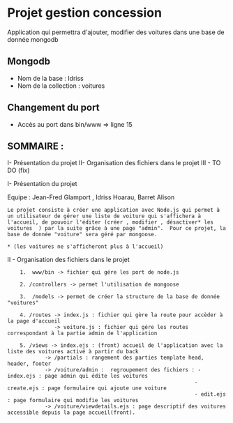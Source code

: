 # Projet gestion concession 

Application qui permettra d'ajouter, modifier des voitures dans une base de donnée mongodb

## Mongodb
- Nom de la base : Idriss
- Nom de la collection : voitures

## Changement du port
- Accès au port dans bin/www => ligne 15

## SOMMAIRE :
I- Présentation du projet
II- Organisation des fichiers dans le projet
III - TO DO (fix) 

I- Présentation du projet

Equipe : Jean-Fred Glamport , Idriss Hoarau, Barret Alison 

    Le projet consiste à créer une application avec Node.js qui permet à un utilisateur de gérer une liste de voiture qui s'affichera à l'accueil, de pouvoir l'éditer (créer , modifier , désactiver* les voitures  ) par la suite grâce à une page "admin".  Pour ce projet, la base de donnée "voiture" sera géré par mongoose.

    * (les voitures ne s'afficheront plus à l'accueil)

II - Organisation des fichiers dans le projet

        1.  www/bin -> fichier qui gére les port de node.js
        
        2. /controllers -> permet l'utilisation de mongoose
        
        3.  /models -> permet de créer la structure de la base de donnée "voitures"

        4. /routes -> index.js : fichier qui gère la route pour accèder à la page d'accueil
                   -> voiture.js : fichier qui gére les routes correspondant à la partie admin de l'application
        
        5. /views -> index.ejs : (front) accueil de l'application avec la liste des voitures activé à partir du back
                -> /partials : rangement des parties template head, header, footer
                -> /voiture/admin :  regroupement des fichiers : - index.ejs : page admin qui édite les voitures 
                                                                - create.ejs : page formulaire qui ajoute une voiture
                                                                - edit.ejs : page formulaire qui modifie les voitures
                -> /voiture/viewdetails.ejs : page descriptif des voitures accessible depuis la page accueil(front).


                                
                                                               
